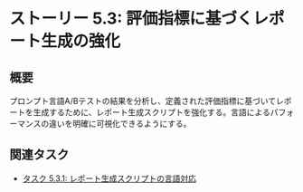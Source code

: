 # ストーリー 5.3: 評価指標に基づくレポート生成の強化

## 概要

プロンプト言語A/Bテストの結果を分析し、定義された評価指標に基づいてレポートを生成するために、レポート生成スクリプトを強化する。言語によるパフォーマンスの違いを明確に可視化できるようにする。

## 関連タスク

*   [タスク 5.3.1: レポート生成スクリプトの言語対応](task_5_3_1_adapt_report_generation_script_for_language_support.md)
